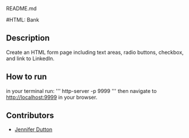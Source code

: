 README.md

#HTML: Bank


## Description
Create an HTML form page including text areas, radio buttons, checkbox, and link to LinkedIn.

## How to run
in your terminal run:
'''
http-server -p 9999
'''
then navigate to [http://localhost:9999](http://localhost:9999) in your browser.


## Contributors

- [Jennifer Dutton](https://github.com/jduttondesign)
